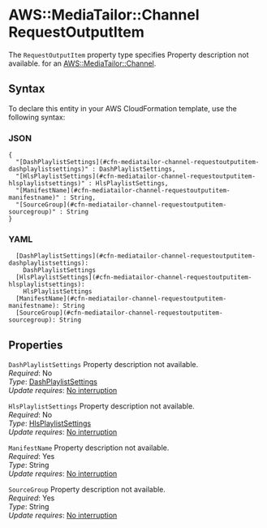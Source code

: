 # AWS::MediaTailor::Channel RequestOutputItem<a name="aws-properties-mediatailor-channel-requestoutputitem"></a>

<a name="aws-properties-mediatailor-channel-requestoutputitem-description"></a>The `RequestOutputItem` property type specifies Property description not available\. for an [AWS::MediaTailor::Channel](aws-resource-mediatailor-channel.md)\.

## Syntax<a name="aws-properties-mediatailor-channel-requestoutputitem-syntax"></a>

To declare this entity in your AWS CloudFormation template, use the following syntax:

### JSON<a name="aws-properties-mediatailor-channel-requestoutputitem-syntax.json"></a>

```
{
  "[DashPlaylistSettings](#cfn-mediatailor-channel-requestoutputitem-dashplaylistsettings)" : DashPlaylistSettings,
  "[HlsPlaylistSettings](#cfn-mediatailor-channel-requestoutputitem-hlsplaylistsettings)" : HlsPlaylistSettings,
  "[ManifestName](#cfn-mediatailor-channel-requestoutputitem-manifestname)" : String,
  "[SourceGroup](#cfn-mediatailor-channel-requestoutputitem-sourcegroup)" : String
}
```

### YAML<a name="aws-properties-mediatailor-channel-requestoutputitem-syntax.yaml"></a>

```
  [DashPlaylistSettings](#cfn-mediatailor-channel-requestoutputitem-dashplaylistsettings): 
    DashPlaylistSettings
  [HlsPlaylistSettings](#cfn-mediatailor-channel-requestoutputitem-hlsplaylistsettings): 
    HlsPlaylistSettings
  [ManifestName](#cfn-mediatailor-channel-requestoutputitem-manifestname): String
  [SourceGroup](#cfn-mediatailor-channel-requestoutputitem-sourcegroup): String
```

## Properties<a name="aws-properties-mediatailor-channel-requestoutputitem-properties"></a>

`DashPlaylistSettings`  <a name="cfn-mediatailor-channel-requestoutputitem-dashplaylistsettings"></a>
Property description not available\.  
*Required*: No  
*Type*: [DashPlaylistSettings](aws-properties-mediatailor-channel-dashplaylistsettings.md)  
*Update requires*: [No interruption](https://docs.aws.amazon.com/AWSCloudFormation/latest/UserGuide/using-cfn-updating-stacks-update-behaviors.html#update-no-interrupt)

`HlsPlaylistSettings`  <a name="cfn-mediatailor-channel-requestoutputitem-hlsplaylistsettings"></a>
Property description not available\.  
*Required*: No  
*Type*: [HlsPlaylistSettings](aws-properties-mediatailor-channel-hlsplaylistsettings.md)  
*Update requires*: [No interruption](https://docs.aws.amazon.com/AWSCloudFormation/latest/UserGuide/using-cfn-updating-stacks-update-behaviors.html#update-no-interrupt)

`ManifestName`  <a name="cfn-mediatailor-channel-requestoutputitem-manifestname"></a>
Property description not available\.  
*Required*: Yes  
*Type*: String  
*Update requires*: [No interruption](https://docs.aws.amazon.com/AWSCloudFormation/latest/UserGuide/using-cfn-updating-stacks-update-behaviors.html#update-no-interrupt)

`SourceGroup`  <a name="cfn-mediatailor-channel-requestoutputitem-sourcegroup"></a>
Property description not available\.  
*Required*: Yes  
*Type*: String  
*Update requires*: [No interruption](https://docs.aws.amazon.com/AWSCloudFormation/latest/UserGuide/using-cfn-updating-stacks-update-behaviors.html#update-no-interrupt)